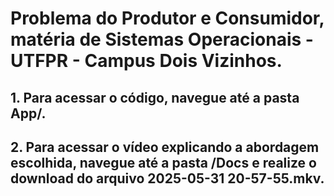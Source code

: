 # Problema do Produtor e Consumidor, matéria de Sistemas Operacionais - UTFPR - Campus Dois Vizinhos.

## 1. Para acessar o código, navegue até a pasta App/.

## 2. Para acessar o vídeo explicando a abordagem escolhida, navegue até a pasta /Docs e realize o download do arquivo 2025-05-31 20-57-55.mkv.
